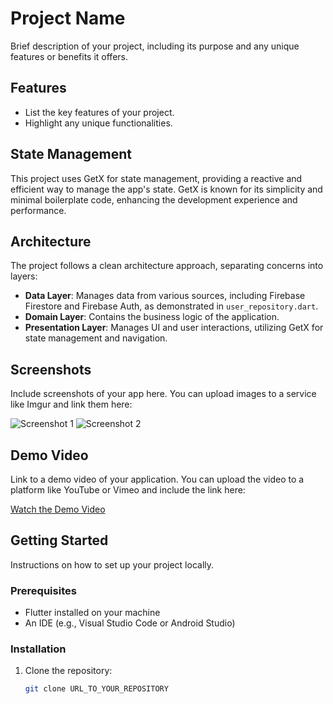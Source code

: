 # Project Name

Brief description of your project, including its purpose and any unique features or benefits it offers.

## Features

- List the key features of your project.
- Highlight any unique functionalities.

## State Management

This project uses GetX for state management, providing a reactive and efficient way to manage the app's state. GetX is known for its simplicity and minimal boilerplate code, enhancing the development experience and performance.

## Architecture

The project follows a clean architecture approach, separating concerns into layers:

- **Data Layer**: Manages data from various sources, including Firebase Firestore and Firebase Auth, as demonstrated in `user_repository.dart`.
- **Domain Layer**: Contains the business logic of the application.
- **Presentation Layer**: Manages UI and user interactions, utilizing GetX for state management and navigation.

## Screenshots

Include screenshots of your app here. You can upload images to a service like Imgur and link them here:

![Screenshot 1](URL_TO_SCREENSHOT_1)
![Screenshot 2](URL_TO_SCREENSHOT_2)

## Demo Video

Link to a demo video of your application. You can upload the video to a platform like YouTube or Vimeo and include the link here:

[Watch the Demo Video](URL_TO_VIDEO)

## Getting Started

Instructions on how to set up your project locally.

### Prerequisites

- Flutter installed on your machine
- An IDE (e.g., Visual Studio Code or Android Studio)

### Installation

1. Clone the repository:

   ```sh
   git clone URL_TO_YOUR_REPOSITORY
